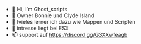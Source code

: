 - 👋 Hi, I’m Ghost_scripts
- 👀 Owner Bonnie und Clyde Island
- 🌱 Ivieles lerner ich dazu wie Mappen und Scripten 
- 💞️ intresse liegt bei ESX 
- 📫 support auf https://discord.gg/G3XXwfeagb


<!---
xxTysonxx/xxTysonxx is a ✨ special ✨ repository because its `README.md` (this file) appears on your GitHub profile.
You can click the Preview link to take a look at your changes.
--->
